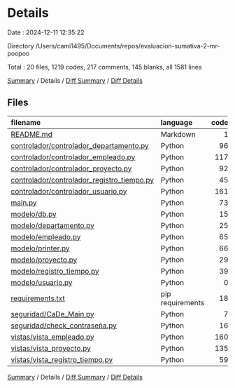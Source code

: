 # Details

Date : 2024-12-11 12:35:22

Directory /Users/cami1495/Documents/repos/evaluacion-sumativa-2-mr-poopoo

Total : 20 files,  1219 codes, 217 comments, 145 blanks, all 1581 lines

[Summary](results.md) / Details / [Diff Summary](diff.md) / [Diff Details](diff-details.md)

## Files
| filename | language | code | comment | blank | total |
| :--- | :--- | ---: | ---: | ---: | ---: |
| [README.md](/README.md) | Markdown | 1 | 0 | 1 | 2 |
| [controlador/controlador_departamento.py](/controlador/controlador_departamento.py) | Python | 96 | 12 | 4 | 112 |
| [controlador/controlador_empleado.py](/controlador/controlador_empleado.py) | Python | 117 | 11 | 5 | 133 |
| [controlador/controlador_proyecto.py](/controlador/controlador_proyecto.py) | Python | 92 | 11 | 4 | 107 |
| [controlador/controlador_registro_tiempo.py](/controlador/controlador_registro_tiempo.py) | Python | 45 | 7 | 2 | 54 |
| [controlador/controlador_usuario.py](/controlador/controlador_usuario.py) | Python | 161 | 19 | 7 | 187 |
| [main.py](/main.py) | Python | 73 | 27 | 6 | 106 |
| [modelo/db.py](/modelo/db.py) | Python | 15 | 6 | 3 | 24 |
| [modelo/departamento.py](/modelo/departamento.py) | Python | 25 | 0 | 11 | 36 |
| [modelo/empleado.py](/modelo/empleado.py) | Python | 65 | 2 | 30 | 97 |
| [modelo/printer.py](/modelo/printer.py) | Python | 66 | 5 | 7 | 78 |
| [modelo/proyecto.py](/modelo/proyecto.py) | Python | 29 | 0 | 12 | 41 |
| [modelo/registro_tiempo.py](/modelo/registro_tiempo.py) | Python | 39 | 2 | 19 | 60 |
| [modelo/usuario.py](/modelo/usuario.py) | Python | 0 | 19 | 1 | 20 |
| [requirements.txt](/requirements.txt) | pip requirements | 18 | 0 | 1 | 19 |
| [seguridad/CaDe_Main.py](/seguridad/CaDe_Main.py) | Python | 7 | 17 | 4 | 28 |
| [seguridad/check_contraseña.py](/seguridad/check_contrase%C3%B1a.py) | Python | 16 | 4 | 4 | 24 |
| [vistas/vista_empleado.py](/vistas/vista_empleado.py) | Python | 160 | 30 | 7 | 197 |
| [vistas/vista_proyecto.py](/vistas/vista_proyecto.py) | Python | 135 | 38 | 7 | 180 |
| [vistas/vista_registro_tiempo.py](/vistas/vista_registro_tiempo.py) | Python | 59 | 7 | 10 | 76 |

[Summary](results.md) / Details / [Diff Summary](diff.md) / [Diff Details](diff-details.md)